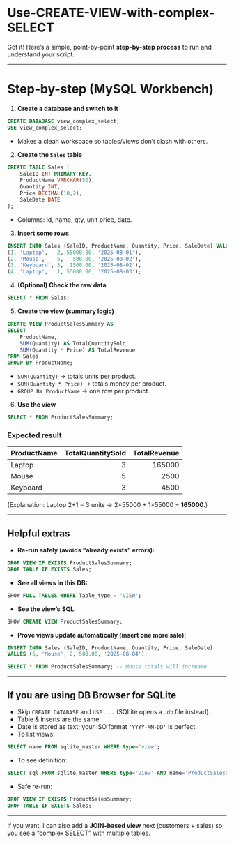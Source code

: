 # Use-CREATE-VIEW-with-complex-SELECT

Got it! Here’s a simple, point-by-point **step-by-step process** to run and understand your script.

---

# Step-by-step (MySQL Workbench)

1. **Create a database and switch to it**

```sql
CREATE DATABASE view_complex_select;
USE view_complex_select;
```

* Makes a clean workspace so tables/views don’t clash with others.

2. **Create the `Sales` table**

```sql
CREATE TABLE Sales (
    SaleID INT PRIMARY KEY,
    ProductName VARCHAR(50),
    Quantity INT,
    Price DECIMAL(10,2),
    SaleDate DATE
);
```

* Columns: id, name, qty, unit price, date.

3. **Insert some rows**

```sql
INSERT INTO Sales (SaleID, ProductName, Quantity, Price, SaleDate) VALUES
(1, 'Laptop',   2, 55000.00, '2025-08-01'),
(2, 'Mouse',    5,   500.00, '2025-08-02'),
(3, 'Keyboard', 3,  1500.00, '2025-08-02'),
(4, 'Laptop',   1, 55000.00, '2025-08-03');
```

4. **(Optional) Check the raw data**

```sql
SELECT * FROM Sales;
```

5. **Create the view (summary logic)**

```sql
CREATE VIEW ProductSalesSummary AS
SELECT 
    ProductName,
    SUM(Quantity) AS TotalQuantitySold,
    SUM(Quantity * Price) AS TotalRevenue
FROM Sales
GROUP BY ProductName;
```

* `SUM(Quantity)` → totals units per product.
* `SUM(Quantity * Price)` → totals money per product.
* `GROUP BY ProductName` → one row per product.

6. **Use the view**

```sql
SELECT * FROM ProductSalesSummary;
```

### Expected result

| ProductName | TotalQuantitySold | TotalRevenue |
| ----------- | ----------------: | -----------: |
| Laptop      |                 3 |       165000 |
| Mouse       |                 5 |         2500 |
| Keyboard    |                 3 |         4500 |

(Explanation: Laptop 2+1 = 3 units → 2×55000 + 1×55000 = **165000**.)

---

## Helpful extras

* **Re-run safely (avoids “already exists” errors):**

```sql
DROP VIEW IF EXISTS ProductSalesSummary;
DROP TABLE IF EXISTS Sales;
```

* **See all views in this DB:**

```sql
SHOW FULL TABLES WHERE Table_type = 'VIEW';
```

* **See the view’s SQL:**

```sql
SHOW CREATE VIEW ProductSalesSummary;
```

* **Prove views update automatically (insert one more sale):**

```sql
INSERT INTO Sales (SaleID, ProductName, Quantity, Price, SaleDate)
VALUES (5, 'Mouse', 2, 500.00, '2025-08-04');

SELECT * FROM ProductSalesSummary; -- Mouse totals will increase
```

---

## If you are using **DB Browser for SQLite**

* Skip `CREATE DATABASE` and `USE ...` (SQLite opens a `.db` file instead).
* Table & inserts are the same.
* Date is stored as text; your ISO format `'YYYY-MM-DD'` is perfect.
* To list views:

```sql
SELECT name FROM sqlite_master WHERE type='view';
```

* To see definition:

```sql
SELECT sql FROM sqlite_master WHERE type='view' AND name='ProductSalesSummary';
```

* Safe re-run:

```sql
DROP VIEW IF EXISTS ProductSalesSummary;
DROP TABLE IF EXISTS Sales;
```

---

If you want, I can also add a **JOIN-based view** next (customers + sales) so you see a “complex SELECT” with multiple tables.
